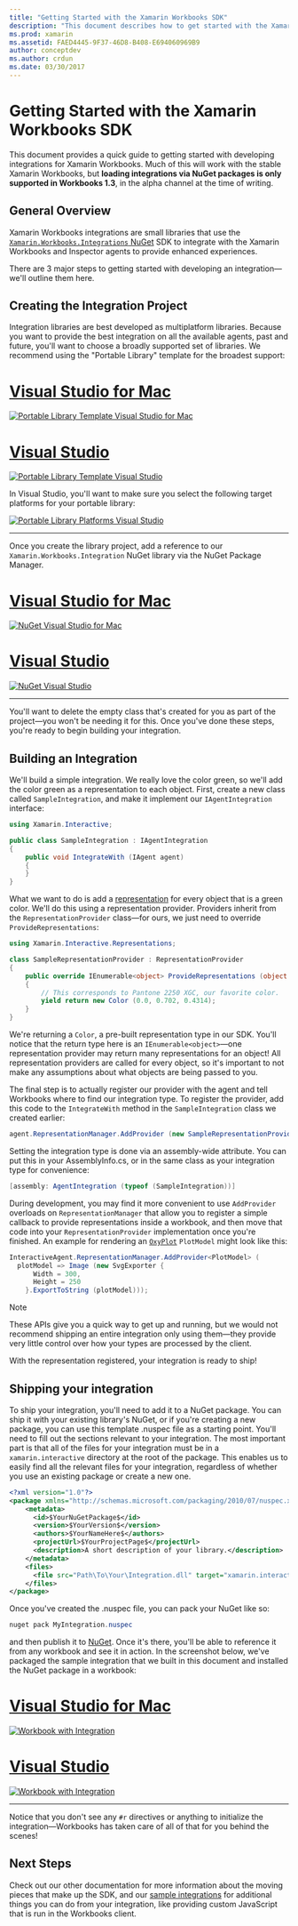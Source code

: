 ```yaml
---
title: "Getting Started with the Xamarin Workbooks SDK"
description: "This document describes how to get started with the Xamarin Workbooks SDK, which can be used to develop integrations for Xamarin Workbooks."
ms.prod: xamarin
ms.assetid: FAED4445-9F37-46D8-B408-E694060969B9
author: conceptdev
ms.author: crdun
ms.date: 03/30/2017
---
```


# Getting Started with the Xamarin Workbooks SDK

This document provides a quick guide to getting started with developing
integrations for Xamarin Workbooks. Much of this will work with the stable
Xamarin Workbooks, but **loading integrations via NuGet packages is only
supported in Workbooks 1.3**, in the alpha channel at the time of writing.

## General Overview

Xamarin Workbooks integrations are small libraries that use the
[`Xamarin.Workbooks.Integrations` NuGet][nuget] SDK to integrate with the Xamarin
Workbooks and Inspector agents to provide enhanced experiences.

There are 3 major steps to getting started with developing an
integration—we'll outline them here.

## Creating the Integration Project

Integration libraries are best developed as multiplatform libraries. Because you
want to provide the best integration on all the available agents, past and
future, you'll want to choose a broadly supported set of libraries. We recommend
using the "Portable Library" template for the broadest support:

# [Visual Studio for Mac](#tab/macos)

[![Portable Library Template Visual Studio for Mac](images/xamarin-studio-pcl.png)](images/xamarin-studio-pcl.png#lightbox)

# [Visual Studio](#tab/windows)

[![Portable Library Template Visual Studio](images/visual-studio-pcl.png)](images/visual-studio-pcl.png#lightbox)

In Visual Studio, you'll want to make sure you select the following target
platforms for your portable library:

[![Portable Library Platforms Visual Studio](images/visual-studio-pcl-platforms.png)](images/visual-studio-pcl-platforms.png#lightbox)

-----

Once you create the library project, add a reference to our
`Xamarin.Workbooks.Integration` NuGet library via the NuGet Package Manager.

# [Visual Studio for Mac](#tab/macos)

[![NuGet Visual Studio for Mac](images/xamarin-studio-nuget.png)](images/xamarin-studio-nuget.png#lightbox)

# [Visual Studio](#tab/windows)

[![NuGet Visual Studio](images/visual-studio-nuget.png)](images/visual-studio-nuget.png#lightbox)

-----

You'll want to delete the empty class that's created for you as part of the
project—you won't be needing it for this. Once you've done these steps,
you're ready to begin building your integration.

## Building an Integration

We'll build a simple integration. We really love the color green, so we'll
add the color green as a representation to each object. First, create a new
class called `SampleIntegration`, and make it implement our
`IAgentIntegration` interface:

```csharp
using Xamarin.Interactive;

public class SampleIntegration : IAgentIntegration
{
    public void IntegrateWith (IAgent agent)
    {
    }
}
```

What we want to do is add a [representation](~/tools/workbooks/sdk/representations.md) for every object that is a
green color. We'll do this using a representation provider. Providers inherit
from the `RepresentationProvider` class—for ours, we just need to
override `ProvideRepresentations`:

```csharp
using Xamarin.Interactive.Representations;

class SampleRepresentationProvider : RepresentationProvider
{
    public override IEnumerable<object> ProvideRepresentations (object obj)
    {
        // This corresponds to Pantone 2250 XGC, our favorite color.
        yield return new Color (0.0, 0.702, 0.4314);
    }
}
```

We're returning a `Color`, a pre-built representation type in our SDK.
You'll notice that the return type here is an `IEnumerable<object>`&mdash;one
representation provider may return many representations for an object! All
representation providers are called for every object, so it's important to not
make any assumptions about what objects are being passed to you.

The final step is to actually register our provider with the agent and tell
Workbooks where to find our integration type. To register the provider, add this
code to the `IntegrateWith` method in the `SampleIntegration` class we created
earlier:

```csharp
agent.RepresentationManager.AddProvider (new SampleRepresentationProvider ());
```

Setting the integration type is done via an assembly-wide attribute. You can put
this in your AssemblyInfo.cs, or in the same class as your integration type for
convenience:

```csharp
[assembly: AgentIntegration (typeof (SampleIntegration))]
````

During development, you may find it more convenient to
use `AddProvider` overloads on `RepresentationManager` that allow
you to register a simple callback to provide representations inside a workbook,
and then move that code into your `RepresentationProvider` implementation once
you're finished. An example for rendering an [`OxyPlot`][oxyplot] `PlotModel`
might look like this:

```csharp
InteractiveAgent.RepresentationManager.AddProvider<PlotModel> (
  plotModel => Image (new SvgExporter {
      Width = 300,
      Height = 250
    }.ExportToString (plotModel)));
```

> [!NOTE]
> These APIs give you a quick way to get up and running, but we would not
> recommend shipping an entire integration only using them&mdash;they provide very
> little control over how your types are processed by the client.

With the representation registered, your integration is ready to ship!

## Shipping your integration

To ship your integration, you'll need to add it to a NuGet package.
You can ship it with your existing library's NuGet, or if you're creating a
new package, you can use this template .nuspec file as a starting point.
You'll need to fill out the sections relevant to your integration. The most
important part is that all of the files for your integration must be in a
`xamarin.interactive` directory at the root of the package. This enables us
to easily find all the relevant files for your integration, regardless of
whether you use an existing package or create a new one.

```xml
<?xml version="1.0"?>
<package xmlns="http://schemas.microsoft.com/packaging/2010/07/nuspec.xsd">
    <metadata>
      <id>$YourNuGetPackage$</id>
      <version>$YourVersion$</version>
      <authors>$YourNameHere$</authors>
      <projectUrl>$YourProjectPage$</projectUrl>
      <description>A short description of your library.</description>
    </metadata>
    <files>
      <file src="Path\To\Your\Integration.dll" target="xamarin.interactive" />
    </files>
</package>
```

Once you've created the .nuspec file, you can pack your NuGet like so:

```csharp
nuget pack MyIntegration.nuspec
```

and then publish it to [NuGet][nugetorg]. Once it's there, you'll be able to
reference it from any workbook and see it in action. In the screenshot below,
we've packaged the sample integration that we built in this document and
installed the NuGet package in a workbook:

# [Visual Studio for Mac](#tab/macos)

[![Workbook with Integration](images/mac-workbooks-integrated.png)](images/mac-workbooks-integrated.png#lightbox)

# [Visual Studio](#tab/windows)

[![Workbook with Integration](images/windows-workbooks-integrated.png)](images/windows-workbooks-integrated.png#lightbox)

-----

Notice that you don't see any `#r` directives or anything to initialize the
integration—Workbooks has taken care of all of that for you behind the scenes!

## Next Steps

Check out our other documentation for more information about the
moving pieces that make up the SDK, and our [sample integrations](~/tools/workbooks/samples/index.md) for
additional things you can do from your integration, like providing custom
JavaScript that is run in the Workbooks client.

[nugetorg]: https://nuget.org
[nuget]: https://nuget.org/packages/Xamarin.Workbooks.Integration
[oxyplot]: http://www.oxyplot.org/

